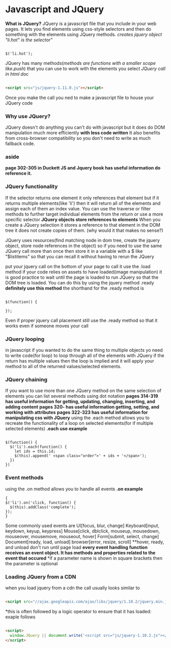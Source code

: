 # Javascript and JQuery

**What is JQuery?**
JQuery is a javascript file that you include in your web pages. It lets you find elements using css-style selectors and then do something with the elements using JQuery methods.
*creates jquery object*
*"li.hot" is the selector"*

```JQuery

$('li.hot');

```

JQuery has many methods(*methods are functions with a smaller scope like.push*) that you can use to work with the elements you select
*JQuery call in html doc*
```html

<script src="js/jquery-1.11.0.js"></script>

```

Once you make the call you ned to make a javascript file to house your JQuery code

### Why use JQuery?

JQuery doesn't do anything you can't do with javascript but it does do DOM manipulation much more efficiently **with less code written**
It also benefits from cross-browser compatibility so you don't need to write as much fallback code.

### aside

**page 302-305 in Duckett JS and Jquery book has useful information do reference it.**

### JQuery functionality

If the selector returns one element it only references that element but if it returns multiple elements(like 'li') then it will return all of the elements and assign each of them an index value. You can use the traverse or filter methods to further target individual elements from the return or use a more specific selector
**JQuery objects store references to elements**
When you create a JQuery selection it stores a reference to that element in the DOM tree it does not create copies of them. (why would it that makes no sense?)

JQuery uses resources(find matching node in dom tree, create the jquery object, store node references in the object) so if you need to use the same JQuery call more than once then store it in a variable with a $ like "$listitems" so that you can recall it without having to rerun the JQuery

put your jquery call on the bottom of your page to call it
use the .load method if your code relies on assets to have loaded(image manipulation)
it is good practice to wait until the page is loaded to run JQuery so that the DOM tree is loaded. You can do this by using the jquery method .ready **definitely use this method**
the shorthand for the .ready method is

```JS

$(function() {

});

```

Even if proper jquery call placement still use the .ready method so that it works even if someone moves your call

### JQuery looping

in javascript if you wanted to do the same thing to multiple objects yo need to write code(for loop) to loop through all of the elements
with JQuery if the return has multiple values then the loop is implied and it will apply your method to all of the returned values/selected elements.

### JQuery chaining

If you want to use more than one JQuery method on the same selection of elements you can list several methods using dot notation
**pages 314-319 has useful information for getting, updating, changing, inserting, and adding content**
**pages 320- has useful information getting, setting, and working with attributes**
**pages 322-323 has useful information for manipulating css with JQuery**
using the .each method allows you to recreate the functionality of a loop on selected elements(for if multiple selected elements)
**.each use example**

```JS

$(function() {
  $('li').each(function() {
    let ids = this.id;
    $(this).append(' <span class="order">' + ids + '</span>');
  })
})

```

### Event methods

using the .on method allows you to handle all events
**.on example**

```JS
{
$('li').on('click, function() {
  $(this).addClass('complete');
});
}
```

Some commonly used events are 
UI[focus, blur, change]
Keyboard[input, keydown, keyup, keypress]
Mouse[click, dblclick, mouseup, mousedown, mouseover, mousemove, mouseout, hover]
Form[submit, select, change]
Document[ready, load, unload]
browser[error, resize, scroll]
**hover, ready, and unload don't run until page load
**every event handling function receives an event object. It has methods and properties related to the event that occured**
*if a parameter name is shown in square brackets then the parameter is optional

### Loading JQuery from a CDN

when you load jquery from a cdn the call usually looks similar to

```html

<script src="//ajax.googleapis.com/ajax/libs/jquery/1.10.2/jquery.min.js"></script>

```

*this is often followed by a logic operator to ensure that it has loaded: exaple follows

```html

<script>
  window.JQuery || document.write('<script src="js/jquery-1.10.2.js"></script>')
</script>

  ```
  